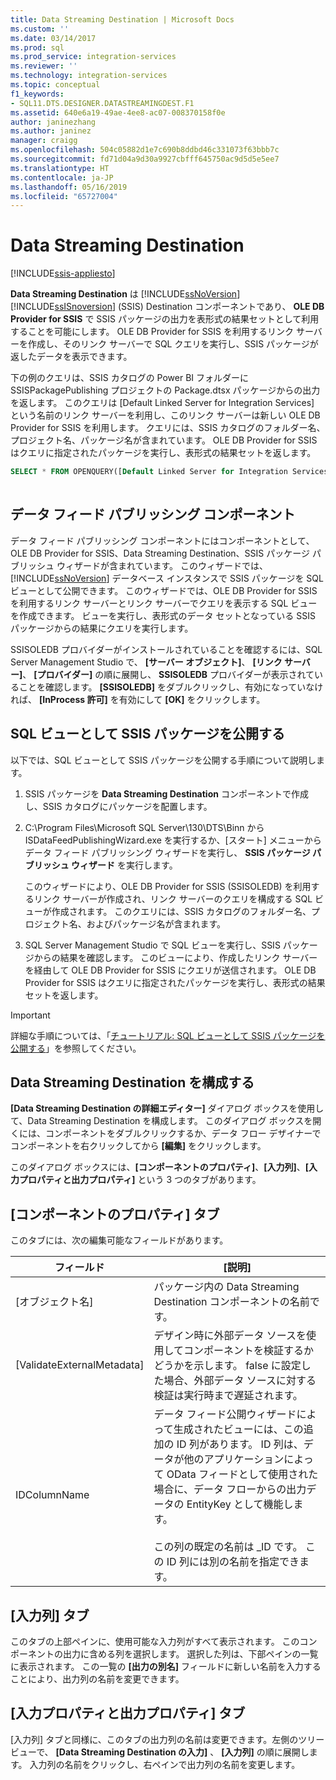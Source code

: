 ```yaml
---
title: Data Streaming Destination | Microsoft Docs
ms.custom: ''
ms.date: 03/14/2017
ms.prod: sql
ms.prod_service: integration-services
ms.reviewer: ''
ms.technology: integration-services
ms.topic: conceptual
f1_keywords:
- SQL11.DTS.DESIGNER.DATASTREAMINGDEST.F1
ms.assetid: 640e6a19-49ae-4ee8-ac07-008370158f0e
author: janinezhang
ms.author: janinez
manager: craigg
ms.openlocfilehash: 504c05882d1e7c690b8ddbd46c331073f63bbb7c
ms.sourcegitcommit: fd71d04a9d30a9927cbfff645750ac9d5d5e5ee7
ms.translationtype: HT
ms.contentlocale: ja-JP
ms.lasthandoff: 05/16/2019
ms.locfileid: "65727004"
---
```

# <a name="data-streaming-destination"></a>Data Streaming Destination

[!INCLUDE[ssis-appliesto](../../includes/ssis-appliesto-ssvrpluslinux-asdb-asdw-xxx.md)]


  **Data Streaming Destination** は [!INCLUDE[ssNoVersion](../../includes/ssnoversion-md.md)] [!INCLUDE[ssISnoversion](../../includes/ssisnoversion-md.md)] (SSIS) Destination コンポーネントであり、 **OLE DB Provider for SSIS** で SSIS パッケージの出力を表形式の結果セットとして利用することを可能にします。 OLE DB Provider for SSIS を利用するリンク サーバーを作成し、そのリンク サーバーで SQL クエリを実行し、SSIS パッケージが返したデータを表示できます。  
  
 下の例のクエリは、SSIS カタログの Power BI フォルダーに SSISPackagePublishing プロジェクトの Package.dtsx パッケージからの出力を返します。 このクエリは [Default Linked Server for Integration Services] という名前のリンク サーバーを利用し、このリンク サーバーは新しい OLE DB Provider for SSIS を利用します。 クエリには、SSIS カタログのフォルダー名、プロジェクト名、パッケージ名が含まれています。 OLE DB Provider for SSIS はクエリに指定されたパッケージを実行し、表形式の結果セットを返します。  
  
```sql
SELECT * FROM OPENQUERY([Default Linked Server for Integration Services], N'Folder=Power BI;Project=SSISPackagePublishing;Package=Package.dtsx')  
  
```  
  
## <a name="data-feed-publishing-components"></a>データ フィード パブリッシング コンポーネント  
 データ フィード パブリッシング コンポーネントにはコンポーネントとして、OLE DB Provider for SSIS、Data Streaming Destination、SSIS パッケージ パブリッシュ ウィザードが含まれています。 このウィザードでは、 [!INCLUDE[ssNoVersion](../../includes/ssnoversion-md.md)] データベース インスタンスで SSIS パッケージを SQL ビューとして公開できます。 このウィザードでは、OLE DB Provider for SSIS を利用するリンク サーバーとリンク サーバーでクエリを表示する SQL ビューを作成できます。 ビューを実行し、表形式のデータ セットとなっている SSIS パッケージからの結果にクエリを実行します。  
  
 SSISOLEDB プロバイダーがインストールされていることを確認するには、SQL Server Management Studio で、 **[サーバー オブジェクト]**、 **[リンク サーバー]**、 **[プロバイダー]** の順に展開し、 **SSISOLEDB** プロバイダーが表示されていることを確認します。 **[SSISOLEDB]** をダブルクリックし、有効になっていなければ、 **[InProcess 許可]** を有効にして **[OK]** をクリックします。  
  
## <a name="publish-an-ssis-package-as-a-sql-view"></a>SQL ビューとして SSIS パッケージを公開する  
 以下では、SQL ビューとして SSIS パッケージを公開する手順について説明します。  
  
1.  SSIS パッケージを **Data Streaming Destination** コンポーネントで作成し、SSIS カタログにパッケージを配置します。  
  
2.  C:\Program Files\Microsoft SQL Server\130\DTS\Binn から ISDataFeedPublishingWizard.exe を実行するか、[スタート] メニューからデータ フィード パブリッシング ウィザードを実行し、 **SSIS パッケージ パブリッシュ ウィザード** を実行します。  
  
     このウィザードにより、OLE DB Provider for SSIS (SSISOLEDB) を利用するリンク サーバーが作成され、リンク サーバーのクエリを構成する SQL ビューが作成されます。 このクエリには、SSIS カタログのフォルダー名、プロジェクト名、およびパッケージ名が含まれます。  
  
3.  SQL Server Management Studio で SQL ビューを実行し、SSIS パッケージからの結果を確認します。 このビューにより、作成したリンク サーバーを経由して OLE DB Provider for SSIS にクエリが送信されます。 OLE DB Provider for SSIS はクエリに指定されたパッケージを実行し、表形式の結果セットを返します。  
  
> [!IMPORTANT]  
>  詳細な手順については、「[チュートリアル: SQL ビューとして SSIS パッケージを公開する](../../integration-services/data-flow/walkthrough-publish-an-ssis-package-as-a-sql-view.md)」を参照してください。  

## <a name="configure-data-streaming-destination"></a>Data Streaming Destination を構成する
  **[Data Streaming Destination の詳細エディター]** ダイアログ ボックスを使用して、Data Streaming Destination を構成します。 このダイアログ ボックスを開くには、コンポーネントをダブルクリックするか、データ フロー デザイナーでコンポーネントを右クリックしてから **[編集]** をクリックします。  
  
 このダイアログ ボックスには、**[コンポーネントのプロパティ]**、**[入力列]**、**[入力プロパティと出力プロパティ]** という 3 つのタブがあります。  
  
## <a name="component-properties-tab"></a>[コンポーネントのプロパティ] タブ  
 このタブには、次の編集可能なフィールドがあります。  
  
|フィールド|[説明]|  
|-----------|-----------------|  
|[オブジェクト名]|パッケージ内の Data Streaming Destination コンポーネントの名前です。|  
|[ValidateExternalMetadata]|デザイン時に外部データ ソースを使用してコンポーネントを検証するかどうかを示します。 false に設定した場合、外部データ ソースに対する検証は実行時まで遅延されます。|  
|IDColumnName|データ フィード公開ウィザードによって生成されたビューには、この追加の ID 列があります。 ID 列は、データが他のアプリケーションによって OData フィードとして使用された場合に、データ フローからの出力データの EntityKey として機能します。<br /><br /> この列の既定の名前は _ID です。 この ID 列には別の名前を指定できます。|  
  
## <a name="input-columns-tab"></a>[入力列] タブ  
 このタブの上部ペインに、使用可能な入力列がすべて表示されます。 このコンポーネントの出力に含める列を選択します。 選択した列は、下部ペインの一覧に表示されます。 この一覧の **[出力の別名]** フィールドに新しい名前を入力することにより、出力列の名前を変更できます。  
  
## <a name="input-output-properties-tab"></a>[入力プロパティと出力プロパティ] タブ  
 [入力列] タブと同様に、このタブの出力列の名前は変更できます。左側のツリー ビューで、 **[Data Streaming Destination の入力]** 、 **[入力列]** の順に展開します。 入力列の名前をクリックし、右ペインで出力列の名前を変更します。
